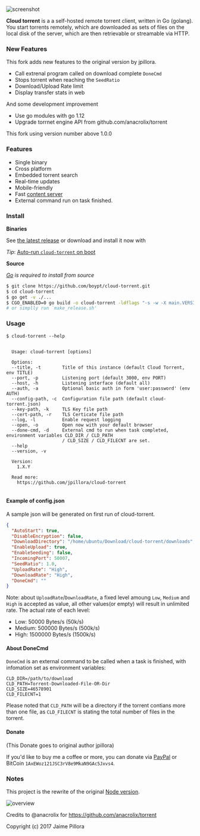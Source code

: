 ![screenshot](https://user-images.githubusercontent.com/1033514/61778882-327a8980-ae32-11e9-99d5-22ad8685d8ac.png)

**Cloud torrent** is a a self-hosted remote torrent client, written in Go (golang). You start torrents remotely, which are downloaded as sets of files on the local disk of the server, which are then retrievable or streamable via HTTP.

### New Features

This fork adds new features to the original version by jpillora.

* Call extrenal program called on download complete `DoneCmd`
* Stops torrent when reaching the `SeedRatio`
* Download/Upload Rate limit
* Display transfer stats in web

And some development improvement
* Use go modules with go 1.12
* Upgrade torrnet engine API from github.com/anacrolix/torrent

This fork using version number above 1.0.0

### Features

* Single binary
* Cross platform
* Embedded torrent search
* Real-time updates
* Mobile-friendly
* Fast [content server](http://golang.org/pkg/net/http/#ServeContent)
* External command run on task finished.

### Install

**Binaries**

See [the latest release](https://github.com/boypt/cloud-torrent/releases/latest) or download and install it now with

*Tip*: [Auto-run `cloud-torrent` on boot](https://github.com/jpillora/cloud-torrent/wiki/Auto-Run-on-Reboot)

**Source**

*[Go](https://golang.org/dl/) is required to install from source*

``` sh
$ git clone https://github.com/boypt/cloud-torrent.git
$ cd cloud-torrent
$ go get -v ./...
$ CGO_ENABLED=0 go build -o cloud-torrent -ldflags "-s -w -X main.VERSION=1.X.Y"
# or simplly run `make_release.sh'
```

### Usage

```
$ cloud-torrent --help


  Usage: cloud-torrent [options]

  Options:
  --title, -t        Title of this instance (default Cloud Torrent, env TITLE)
  --port, -p         Listening port (default 3000, env PORT)
  --host, -h         Listening interface (default all)
  --auth, -a         Optional basic auth in form 'user:password' (env AUTH)
  --config-path, -c  Configuration file path (default cloud-torrent.json)
  --key-path, -k     TLS Key file path
  --cert-path, -r    TLS Certicate file path
  --log, -l          Enable request logging
  --open, -o         Open now with your default browser
  --done-cmd, -d     External cmd to run when task completed, environment variables CLD_DIR / CLD_PATH
                     / CLD_SIZE / CLD_FILECNT are set.
  --help
  --version, -v

  Version:
    1.X.Y

  Read more:
    https://github.com/jpillora/cloud-torrent


```

#### Example of config.json

A sample json will be generated on first run of cloud-torrent.

```json
{
  "AutoStart": true,
  "DisableEncryption": false,
  "DownloadDirectory": "/home/ubuntu/Download/cloud-torrent/downloads",
  "EnableUpload": true,
  "EnableSeeding": false,
  "IncomingPort": 50007,
  "SeedRatio": 1.0,
  "UploadRate": "High",
  "DownloadRate": "High",
  "DoneCmd": ""
}
```

Note: about `UploadRate`/`DownloadRate`, a fixed level amoung `Low`, `Medium` and `High` is accepted as value, all other values(or empty) will result in unlimited rate. The actual rate of each level:

* Low: 50000 Bytes/s (50k/s)
* Medium: 500000 Bytes/s (500k/s)
* High: 1500000 Bytes/s (1500k/s)

#### About DoneCmd

`DoneCmd` is an external command to be called when a task is finished, with infomation set as environment variables:

```
CLD_DIR=/path/to/download
CLD_PATH=Torrent-Downloaded-File-OR-Dir
CLD_SIZE=46578901
CLD_FILECNT=1
```
Please noted that `CLD_PATH` will be a directory if the torrent contians more than one file, as `CLD_FILECNT` is stating the total number of files in the torrent.

#### Donate

(This Donate goes to original author jpillora)

If you'd like to buy me a coffee or more, you can donate via [PayPal](https://www.paypal.com/cgi-bin/webscr?cmd=_xclick&business=dev%40jpillora%2ecom&lc=AU&item_name=Open%20Source%20Donation&button_subtype=services&currency_code=USD&bn=PP%2dBuyNowBF%3abtn_buynowCC_LG%2egif%3aNonHosted) or BitCoin `1AxEWoz121JSC3rV8e9MkaN9GAc5Jxvs4`.

### Notes

This project is the rewrite of the original [Node version](https://github.com/jpillora/node-torrent-cloud).

![overview](https://docs.google.com/drawings/d/1ekyeGiehwQRyi6YfFA4_tQaaEpUaS8qihwJ-s3FT_VU/pub?w=606&h=305)

Credits to @anacrolix for https://github.com/anacrolix/torrent

Copyright (c) 2017 Jaime Pillora